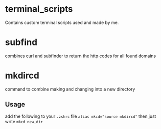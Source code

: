 # terminal_scripts
Contains custom terminal scripts used and made by me.

# subfind
combines curl and subfinder to return the http codes for all found domains

# mkdircd
command to combine making and changing into a new directory

## Usage
add the following to your `.zshrc` file
`alias mkcd="source mkdircd"`
then just write `mkcd new_dir`

<more stuff coming soon>

